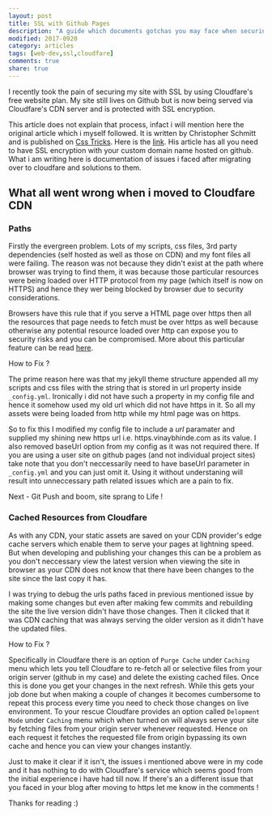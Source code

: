 ```yaml
---
layout: post
title: SSL with Github Pages
description: "A guide which documents gotchas you may face when securing your Github Pages website with Cloudfare for free."
modified: 2017-0920
category: articles
tags: [web-dev,ssl,cloudfare]
comments: true
share: true
---
```


I recently took the pain of securing my site with SSL by using Cloudfare's free website plan. My site still lives on Github but is now being served via Cloudfare's CDN server and is protected with SSL encryption.

This article does not explain that process, infact i will mention here the original article which i myself followed. It is written by Christopher Schmitt and is published on [Css Tricks](https://css-tricks.com). Here is the [link](https://css-tricks.com/switching-site-https-shoestring-budget/). His article has all you need to have SSL encryption with your custom domain name hosted on github. What i am writing here is documentation of issues i faced after migrating over to cloudfare and solutions to them.

## What all went wrong when i moved to Cloudfare CDN

### Paths

Firstly the evergreen problem. Lots of my scripts, css files, 3rd party dependencies (self hosted as well as those on CDN) and my font files all were failing. The reason was not because they didn't exist at the path where browser was trying to find them, it was because those particular resources were being loaded over HTTP protocol from my page (which itself is now on HTTPS) and hence they wer being blocked by browser due to security considerations.

Browsers have this rule that if you serve a HTML page over https then all the resources that page needs to fetch must be over https as well because otherwise any potential resource loaded over http can expose you to security risks and you can be compromised. More about this particular feature can be read [here](https://developer.mozilla.org/en-US/docs/Web/Security/Mixed_content).

<span class="fix-heading">How to Fix ?</span>

The prime reason here was that my jekyll theme structure appended all my scripts and css files with the string that is stored in url property inside `_config.yml`. Ironically i did not have such a property in my config file and hence it somehow used my old url which did not have https in it. So all my assets were being loaded from http while my html page was on https.

So to fix this I modified my config file to include a *url* paramater and supplied my shining new https url i.e. https.vinaybhinde.com as its value. I also removed baseUrl option from my config as it was not required there. If you are using a user site on github pages (and not individual project sites) take note that you don't neccessarily need to have baseUrl parameter in `_config.yml` and you can just omit it. Using it without understaning will result into unneccessary path related issues which are a pain to fix.

Next - Git Push and boom, site sprang to Life !

### Cached Resources from Cloudfare

As with any CDN, your static assets are saved on your CDN provider's edge cache servers which enable them to serve your pages at lightning speed. But when developing and publishing your changes this can be a problem as you don't neccessary view the latest version when viewing the site in browser as your CDN does not know that there have been changes to the site since the last copy it has.

I was trying to debug the urls paths faced in previous mentioned issue by making some changes but even after making few commits and rebuilding the site the live version didn't have those changes. Then it clicked that it was CDN caching that was always serving the older version as it didn't have the updated files.

<span class="fix-heading">How to Fix ?</span>

Specifically in Cloudfare there is an option of `Purge Cache` under `Caching` menu which lets you tell Cloudfare to re-fetch all or selective files from your origin server (github in my case) and delete the existing cached files. Once this is done you get your changes in the next refresh. While this gets your job done but when making a couple of changes it becomes cumbersome to repeat this process every time you need to check those changes on live environment. To your rescue Cloudfare provides an option called `Delopment Mode` under `Caching` menu which when turned on will always serve your site by fetching files from your origin server whenever requested. Hence on each request it fetches the requested file from origin bypassing its own cache and hence you can view your changes instantly.


Just to make it clear if it isn't, the issues i mentioned above were in my code and it has nothing to do with Cloudfare's service which seems good from the initial experience i have had till now. If there's an a different issue that you faced in your blog after moving to https let me know in the comments !

Thanks for reading :)
